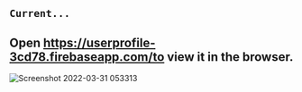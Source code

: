 ## ``Current...``

## Open https://userprofile-3cd78.firebaseapp.com/to view it in the browser.



![Screenshot 2022-03-31 053313](https://user-images.githubusercontent.com/71427017/161055901-901ff617-75f0-4d37-9dfc-bd48f20ced0e.png)


